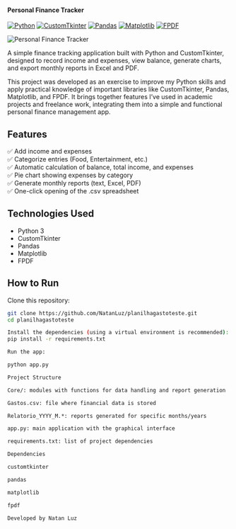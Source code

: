 #### Personal Finance Tracker

[![Python](https://img.shields.io/badge/Python-3776AB?style=flat&logo=python&logoColor=white)]()
[![CustomTkinter](https://img.shields.io/badge/CustomTkinter-FF6F61?style=flat&logo=python&logoColor=white)]()
[![Pandas](https://img.shields.io/badge/Pandas-150458?style=flat&logo=pandas&logoColor=white)]()
[![Matplotlib](https://img.shields.io/badge/Matplotlib-11557C?style=flat&logo=matplotlib&logoColor=white)]()
[![FPDF](https://img.shields.io/badge/FPDF-000000?style=flat&logo=python&logoColor=white)]()



![Personal Finance Tracker](https://i.imgur.com/4RUiQRc.jpeg)

A simple finance tracking application built with Python and CustomTkinter, designed to record income and expenses, view balance, generate charts, and export monthly reports in Excel and PDF.

This project was developed as an exercise to improve my Python skills and apply practical knowledge of important libraries like CustomTkinter, Pandas, Matplotlib, and FPDF. It brings together features I’ve used in academic projects and freelance work, integrating them into a simple and functional personal finance management app.

## Features

✅ Add income and expenses  
✅ Categorize entries (Food, Entertainment, etc.)  
✅ Automatic calculation of balance, total income, and expenses  
✅ Pie chart showing expenses by category  
✅ Generate monthly reports (text, Excel, PDF)  
✅ One-click opening of the .csv spreadsheet  

## Technologies Used
- Python 3  
- CustomTkinter  
- Pandas  
- Matplotlib  
- FPDF  

## How to Run

Clone this repository:

```bash
git clone https://github.com/NatanLuz/planilhagastoteste.git
cd planilhagastoteste

Install the dependencies (using a virtual environment is recommended):
pip install -r requirements.txt

Run the app:

python app.py

Project Structure

Core/: modules with functions for data handling and report generation

Gastos.csv: file where financial data is stored

Relatorio_YYYY_M.*: reports generated for specific months/years

app.py: main application with the graphical interface

requirements.txt: list of project dependencies

Dependencies

customtkinter

pandas

matplotlib

fpdf

Developed by Natan Luz

